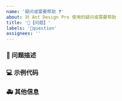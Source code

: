 ```yaml
---
name: '疑问或需要帮助 ❓'
about: 对 Ant Design Pro 使用的疑问或需要帮助
title: '🧐【问题】'
labels: '🧐question'
assignees: ''
---
```


### 🧐 问题描述

<!--
详细地描述问题，让大家都能理解
-->

### 💻 示例代码

<!--
如果你有解决方案，在这里清晰地阐述
-->

### 🚑 其他信息

<!--
如截图等其他信息可以贴在这里
-->
